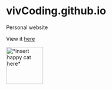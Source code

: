 # vivCoding.github.io

Personal website

View it [here](https://vivcoding.github.io/)

<img alt="*insert happy cat here*" src="https://media.tenor.com/CC1VPnwBVMMAAAAi/gianbortion-cat.gif" width=100 height=100/>
